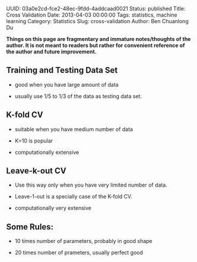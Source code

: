 UUID: 03a0e2cd-fce2-48ec-9fdd-4addcaad0021
Status: published
Title: Cross Validation
Date: 2013-04-03 00:00:00
Tags: statistics, machine learning
Category: Statistics
Slug: cross-validation
Author: Ben Chuanlong Du

**Things on this page are fragmentary and immature notes/thoughts of the author. It is not meant to readers but rather for convenient reference of the author and future improvement.**
 
## Training and Testing Data Set

- good when you have large amount of data

- usually use 1/5 to 1/3 of the data as testing data set.

## K-fold CV

- suitable when you have medium number of data

- K=10 is popular

- computationally extensive

## Leave-k-out CV

- Use this way only when you have very limited number of data.

- Leave-1-out is a specially case of the K-fold CV.

- computationally very extensive

## Some Rules:

- 10 times number of parameters, probably in good shape

- 20 times number of prameters, usually perfect good
